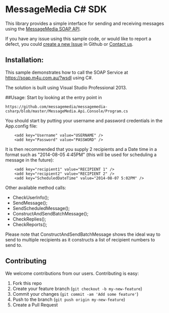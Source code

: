 # MessageMedia C# SDK

This library provides a simple interface for sending and receiving messages using the [MessageMedia SOAP API](http://www.messagemedia.com.au/wp-content/uploads/2013/05/MessageMedia_Messaging_Web_Service.pdf?eacfbb).

If you have any issue using this sample code, or would like to report a defect, you could [create a new Issue](https://github.com/messagemedia/messagemedia-csharp/issues/new) in Github or [Contact us](http://www.messagemedia.com.au/contact-us).

## Installation:
This sample demonstrates how to call the SOAP Service at https://soap.m4u.com.au/?wsdl using C#.

The solution is built using Visual Studio Professional 2013.

##Usage:
Start by looking at the entry point in  
```
https://github.com/messagemedia/messagemedia-csharp/blob/master/MessageMedia.Api.Console/Program.cs
```

You should start by putting your username and password credentials in the App.config file:

```
	<add key="Username" value="USERNAME" />
	<add key="Password" value="PASSWORD" />
```
	
It is then recommended that you supply 2 recipients and a Date time in a format such as "2014-08-05 4:45PM" (this will be used for scheduling a message in the future):

```
    <add key="recipient1" value="RECIPIENT 1" />
    <add key="recipient2" value="RECIPIENT 2" />
    <add key="ScheduledDateTime" value="2014-08-07 5:02PM" />
```

Other available method calls:
         
* CheckUserInfo();
* SendMessage();
* SendScheduledMessage();
* ConstructAndSendBatchMessage();
* CheckReplies(); 
* CheckReports();


Please note that ConstructAndSendBatchMessage shows the ideal way to send to multiple recipients as it constructs a list of recipient numbers to send to.

## Contributing

We welcome contributions from our users. Contributing is easy:

  1.  Fork this repo
  2.  Create your feature branch (`git checkout -b my-new-feature`)
  3.  Commit your changes (`git commit -am 'Add some feature'`)
  4.  Push to the branch (`git push origin my-new-feature`)
  5.  Create a Pull Request